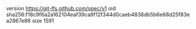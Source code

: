 version https://git-lfs.github.com/spec/v1
oid sha256:f18c9f6a2a162104eaf39ca9f12f344d0caeb4838db5b6e68d25f83ea2867e86
size 1591
